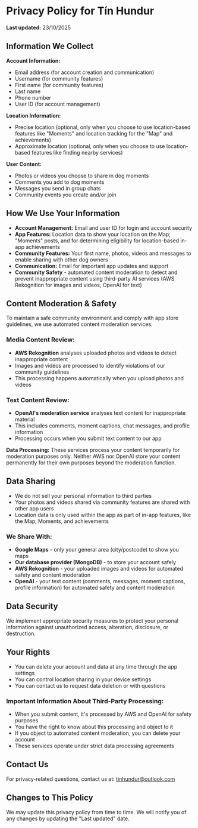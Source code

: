 # Privacy Policy for Tín Hundur

**Last updated:** 23/10/2025

## Information We Collect

**Account Information:**
- Email address (for account creation and communication)
- Username (for community features)
- First name (for community features)
- Last name
- Phone number
- User ID (for account management)

**Location Information:**
- Precise location (optional, only when you choose to use location-based features like "Moments" and location tracking for the "Map" and achievements) 
- Approximate location (optional, only when you choose to use location-based features like finding nearby services)

**User Content:**
- Photos or videos you choose to share in dog moments
- Comments you add to dog moments
- Messages you send in group chats
- Community events you create and/or join

## How We Use Your Information
- **Account Management:** Email and user ID for login and account security
- **App Features:** Location data to show your location on the Map; "Moments" posts, and for determining eligibility for location-based in-app achievements
- **Community Features:** Your first name, photos, videos and messages to enable sharing with other dog owners
- **Communication:** Email for important app updates and support
- **Community Safety** - automated content moderation to detect and prevent inappropriate content using third-party AI services (AWS Rekognition for images and videos, OpenAI for text)

## Content Moderation & Safety
To maintain a safe community environment and comply with app store guidelines, we use automated content moderation services:

### Media Content Review:
- **AWS Rekognition** analyses uploaded photos and videos to detect inappropriate content
- Images and videos are processed to identify violations of our community guidelines
- This processing happens automatically when you upload photos and videos

### Text Content Review:
- **OpenAI's moderation service** analyses text content for inappropriate material
- This includes comments, moment captions, chat messages, and profile information
- Processing occurs when you submit text content to our app

**Data Processing:** These services process your content temporarily for moderation purposes only. Neither AWS nor OpenAI store your content permanently for their own purposes beyond the moderation function.

## Data Sharing
- We do not sell your personal information to third parties
- Your photos and videos shared via community features are shared with other app users
- Location data is only used within the app as part of in-app features, like the Map, Moments, and achievements

### We Share With:
- **Google Maps** - only your general area (city/postcode) to show you maps
- **Our database provider (MongoDB)** - to store your account safely
- **AWS Rekognition** - your uploaded images and videos for automated safety and content moderation
- **OpenAI** - your text content (comments, messages, moment captions, profile information) for automated safety and content moderation

## Data Security
We implement appropriate security measures to protect your personal information against unauthorized access, alteration, disclosure, or destruction.

## Your Rights

- You can delete your account and data at any time through the app settings
- You can control location sharing in your device settings
- You can contact us to request data deletion or with questions

### Important Information About Third-Party Processing:
- When you submit content, it's processed by AWS and OpenAI for safety purposes
- You have the right to know about this processing and object to it
- If you object to automated content moderation, you can delete your account
- These services operate under strict data processing agreements

## Contact Us

For privacy-related questions, contact us at: tinhundur@outlook.com

## Changes to This Policy

We may update this privacy policy from time to time. We will notify you of any changes by updating the "Last updated" date.
